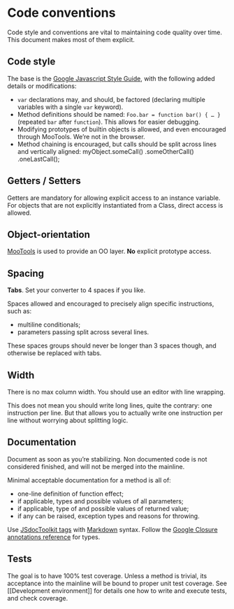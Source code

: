 Code conventions
================

Code style and conventions are vital to maintaining code quality over time. This document makes most of them explicit.

Code style
----------

The base is the [Google Javascript Style Guide](http://google-styleguide.googlecode.com/svn/trunk/javascriptguide.xml), with the following added details or modifications:

- `var` declarations may, and should, be factored (declaring multiple variables with a single `var` keyword).
- Method definitions should be named: `Foo.bar = function bar() { … }` (repeated `bar` after `function`). This allows for easier debugging.
- Modifying prototypes of builtin objects is allowed, and even encouraged through MooTools. We’re not in the browser.
- Method chaining is encouraged, but calls should be split across lines and vertically aligned:
	myObject.someCall()
			.someOtherCall()
			.oneLastCall();

Getters / Setters
-----------------

Getters are mandatory for allowing explicit access to an instance variable. For objects that are not explicitly instantiated from a Class, direct access is allowed.

Object-orientation
------------------

[MooTools](http://mootools.net/) is used to provide an OO layer. **No** explicit prototype access.

Spacing
-------

**Tabs**. Set your converter to 4 spaces if you like.

Spaces allowed and encouraged to precisely align specific instructions, such as:

- multiline conditionals;
- parameters passing split across several lines.

These spaces groups should never be longer than 3 spaces though, and otherwise be replaced with tabs.

Width
-----

There is no max column width. You should use an editor with line wrapping.

This does not mean you should write long lines, quite the contrary: one instruction per line. But that allows you to actually write one instruction per line without worrying about splitting logic.

Documentation
-------------

Document as soon as you’re stabilizing. Non documented code is not considered finished, and will not be merged into the mainline.

Minimal acceptable documentation for a method is all of:

- one-line definition of function effect;
- if applicable, types and possible values of all parameters;
- if applicable, type of and possible values of returned value;
- if any can be raised, exception types and reasons for throwing.

Use [JSdocToolkit tags](https://code.google.com/p/jsdoc-toolkit/wiki/TagReference) with [Markdown](http://daringfireball.net/projects/markdown/) syntax. Follow the [Google Closure annotations reference](https://developers.google.com/closure/compiler/docs/js-for-compiler) for types.

Tests
-----

The goal is to have 100% test coverage. Unless a method is trivial, its acceptance into the mainline will be bound to proper unit test coverage. See [[Development environment]] for details one how to write and execute tests, and check coverage.
